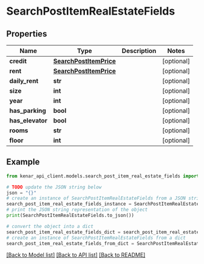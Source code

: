 # SearchPostItemRealEstateFields


## Properties

Name | Type | Description | Notes
------------ | ------------- | ------------- | -------------
**credit** | [**SearchPostItemPrice**](SearchPostItemPrice.md) |  | [optional] 
**rent** | [**SearchPostItemPrice**](SearchPostItemPrice.md) |  | [optional] 
**daily_rent** | **str** |  | [optional] 
**size** | **int** |  | [optional] 
**year** | **int** |  | [optional] 
**has_parking** | **bool** |  | [optional] 
**has_elevator** | **bool** |  | [optional] 
**rooms** | **str** |  | [optional] 
**floor** | **int** |  | [optional] 

## Example

```python
from kenar_api_client.models.search_post_item_real_estate_fields import SearchPostItemRealEstateFields

# TODO update the JSON string below
json = "{}"
# create an instance of SearchPostItemRealEstateFields from a JSON string
search_post_item_real_estate_fields_instance = SearchPostItemRealEstateFields.from_json(json)
# print the JSON string representation of the object
print(SearchPostItemRealEstateFields.to_json())

# convert the object into a dict
search_post_item_real_estate_fields_dict = search_post_item_real_estate_fields_instance.to_dict()
# create an instance of SearchPostItemRealEstateFields from a dict
search_post_item_real_estate_fields_from_dict = SearchPostItemRealEstateFields.from_dict(search_post_item_real_estate_fields_dict)
```
[[Back to Model list]](../README.md#documentation-for-models) [[Back to API list]](../README.md#documentation-for-api-endpoints) [[Back to README]](../README.md)


